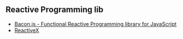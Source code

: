 ## Reactive Programming lib
- [Bacon.js - Functional Reactive Programming library for JavaScript](https://baconjs.github.io/)
- [ReactiveX](http://reactivex.io/)
